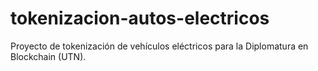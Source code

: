 # tokenizacion-autos-electricos
Proyecto de tokenización de vehículos eléctricos para la Diplomatura en Blockchain (UTN).
